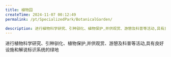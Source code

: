 ```yaml
---
title: 植物园
createTime: 2024-11-07 00:12:49
permalink: /pt/SpecializedPark/BotanicalGarden/

description: 进行植物科学研究、引种驯化、植物保护,并供观赏、游憩及科普等活动,具有良好设施和解说标识系统的绿地
---
```


进行植物科学研究、引种驯化、植物保护,并供观赏、游憩及科普等活动,具有良好设施和解说标识系统的绿地